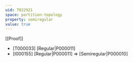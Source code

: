 ```yaml
---
uid: T022921
space: partition-topology
property: semiregular
value: true
---
```

[[Proof]]

* [T000033] [Regular|P000011]
* [I000155] [Regular|P000011] => [Semiregular|P000010]

